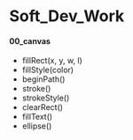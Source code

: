 # Soft_Dev_Work

#### 00_canvas
* fillRect(x, y, w, l)
* fillStyle(color)
* beginPath()
* stroke()
* strokeStyle()
* clearRect()
* fillText()
* ellipse()
